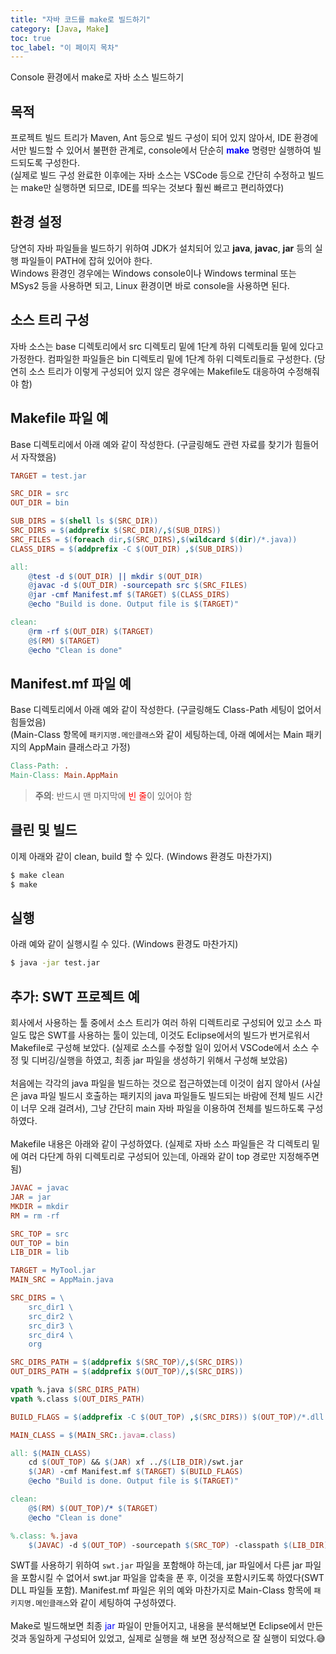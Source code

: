 ```yaml
---
title: "자바 코드를 make로 빌드하기"
category: [Java, Make]
toc: true
toc_label: "이 페이지 목차"
---
```


Console 환경에서 make로 자바 소스 빌드하기


## 목적
프로젝트 빌드 트리가 Maven, Ant 등으로 빌드 구성이 되어 있지 않아서, IDE 환경에서만 빌드할 수 있어서 불편한 관계로, console에서 단순히 <span style="color:blue">**make**</span> 명령만 실행하여 빌드되도록 구성한다.  
(실제로 빌드 구성 완료한 이후에는 자바 소스는 VSCode 등으로 간단히 수정하고 빌드는 make만 실행하면 되므로, IDE를 띄우는 것보다 훨씬 빠르고 편리하였다) 

## 환경 설정
당연히 자바 파일들을 빌드하기 위하여 JDK가 설치되어 있고 **java**, **javac**, **jar** 등의 실행 파일들이 PATH에 잡혀 있어야 한다.  
Windows 환경인 경우에는 Windows console이나 Windows terminal 또는 MSys2 등을 사용하면 되고, Linux 환경이면 바로 console을 사용하면 된다.

## 소스 트리 구성
자바 소스는 base 디렉토리에서 src 디렉토리 밑에 1단계 하위 디렉토리들 밑에 있다고 가정한다. 컴파일한 파일들은 bin 디렉토리 밑에 1단계 하위 디렉토리들로 구성한다. (당연히 소스 트리가 이렇게 구성되어 있지 않은 경우에는 Makefile도 대응하여 수정해줘야 함)

## Makefile 파일 예
Base 디렉토리에서 아래 예와 같이 작성한다. (구글링해도 관련 자료를 찾기가 힘들어서 자작했음)
```makefile
TARGET = test.jar

SRC_DIR = src
OUT_DIR = bin

SUB_DIRS = $(shell ls $(SRC_DIR))
SRC_DIRS = $(addprefix $(SRC_DIR)/,$(SUB_DIRS))
SRC_FILES = $(foreach dir,$(SRC_DIRS),$(wildcard $(dir)/*.java))
CLASS_DIRS = $(addprefix -C $(OUT_DIR) ,$(SUB_DIRS))

all:
    @test -d $(OUT_DIR) || mkdir $(OUT_DIR)
    @javac -d $(OUT_DIR) -sourcepath src $(SRC_FILES)
    @jar -cmf Manifest.mf $(TARGET) $(CLASS_DIRS)
    @echo "Build is done. Output file is $(TARGET)"

clean:
    @rm -rf $(OUT_DIR) $(TARGET)
    @$(RM) $(TARGET)
    @echo "Clean is done"
```

## Manifest.mf 파일 예
Base 디렉토리에서 아래 예와 같이 작성한다. (구글링해도 Class-Path 세팅이 없어서 힘들었음)  
(Main-Class 항목에 `패키지명.메인클래스`와 같이 세팅하는데, 아래 예에서는 Main 패키지의 AppMain 클래스라고 가정)  

```makefile
Class-Path: .
Main-Class: Main.AppMain

```
> **주의**: 반드시 맨 마지막에 <span style="color:red">빈 줄</span>이 있어야 함

## 클린 및 빌드
이제 아래와 같이 clean, build 할 수 있다. (Windows 환경도 마찬가지)
```bash
$ make clean
$ make
```

## 실행
아래 예와 같이 실행시킬 수 있다. (Windows 환경도 마찬가지)
```bash
$ java -jar test.jar
```

## 추가: SWT 프로젝트 예
회사에서 사용하는 툴 중에서 소스 트리가 여러 하위 디렉트리로 구성되어 있고 소스 파일도 많은 SWT를 사용하는 툴이 있는데, 이것도 Eclipse에서의 빌드가 번거로워서 Makefile로 구성해 보았다. (실제로 소스를 수정할 일이 있어서 VSCode에서 소스 수정 및 디버깅/실행을 하였고, 최종 jar 파일을 생성하기 위해서 구성해 보았음)  
<br>
처음에는 각각의 java 파일을 빌드하는 것으로 접근하였는데 이것이 쉽지 않아서 (사실은 java 파일 빌드시 호출하는 패키지의 java 파일들도 빌드되는 바람에 전체 빌드 시간이 너무 오래 걸려서), 그냥 간단히 main 자바 파일을 이용하여 전체를 빌드하도록 구성하였다.  
<br>
Makefile 내용은 아래와 같이 구성하였다. (실제로 자바 소스 파일들은 각 디렉토리 밑에 여러 다단계 하위 디렉토리로 구성되어 있는데, 아래와 같이 top 경로만 지정해주면 됨) 
```makefile
JAVAC = javac
JAR = jar
MKDIR = mkdir
RM = rm -rf

SRC_TOP = src
OUT_TOP = bin
LIB_DIR = lib

TARGET = MyTool.jar
MAIN_SRC = AppMain.java

SRC_DIRS = \
	src_dir1 \
	src_dir2 \
	src_dir3 \
	src_dir4 \
	org

SRC_DIRS_PATH = $(addprefix $(SRC_TOP)/,$(SRC_DIRS))
OUT_DIRS_PATH = $(addprefix $(OUT_TOP)/,$(SRC_DIRS))

vpath %.java $(SRC_DIRS_PATH)
vpath %.class $(OUT_DIRS_PATH)

BUILD_FLAGS = $(addprefix -C $(OUT_TOP) ,$(SRC_DIRS)) $(OUT_TOP)/*.dll

MAIN_CLASS = $(MAIN_SRC:.java=.class)

all: $(MAIN_CLASS)
	cd $(OUT_TOP) && $(JAR) xf ../$(LIB_DIR)/swt.jar
	$(JAR) -cmf Manifest.mf $(TARGET) $(BUILD_FLAGS)
	@echo "Build is done. Output file is $(TARGET)"

clean:
	@$(RM) $(OUT_TOP)/* $(TARGET)
	@echo "Clean is done"

%.class: %.java
	$(JAVAC) -d $(OUT_TOP) -sourcepath $(SRC_TOP) -classpath $(LIB_DIR)/* $<
```

SWT를 사용하기 위하여 `swt.jar` 파일을 포함해야 하는데, jar 파일에서 다른 jar 파일을 포함시킬 수 없어서 swt.jar 파일을 압축을 푼 후, 이것을 포함시키도록 하였다(SWT DLL 파일들 포함).
Manifest.mf 파일은 위의 예와 마찬가지로 Main-Class 항목에 `패키지명.메인클래스`와 같이 세팅하여 구성하였다.  
<br>
Make로 빌드해보면 최종 <span style="color:blue">jar</span> 파일이 만들어지고, 내용을 분석해보면 Eclipse에서 만든 것과 동일하게 구성되어 있었고, 실제로 실행을 해 보면 정상적으로 잘 실행이 되었다.😅
